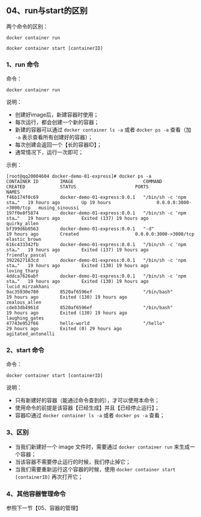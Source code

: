 ## 04、run与start的区别

两个命令的区别：

```
docker container run
```

```
docker container start [containerID]
```

### 1、run 命令

命令：

```
docker container run
```

说明：

* 创建好image后，新建容器时使用；
* 每次运行，都会创建一个新的容器；
* 新建的容器可以通过 ``docker container ls -a`` 或者 ``docker ps -a`` 查看（加 ``-a`` 表示查看所有创建好的容器）；
* 每次创建会返回一个【长的容器ID】；
* 通常情况下，运行一次即可；

示例：

```
[root@qq20004604 docker-demo-01-express]# docker ps -a
CONTAINER ID        IMAGE                          COMMAND                  CREATED             STATUS                      PORTS                    NAMES
f46b174f0c69        docker-demo-01-express:0.0.1   "/bin/sh -c 'npm sta…"   19 hours ago        Up 19 hours                 0.0.0.0:3000->3000/tcp   musing_sinoussi
197f0e8f5874        docker-demo-01-express:0.0.1   "/bin/sh -c 'npm sta…"   19 hours ago        Exited (137) 19 hours ago                            quirky_allen
bf399d6b0563        docker-demo-01-express:0.0.1   "-d"                     19 hours ago        Created                     0.0.0.0:3000->3000/tcp   elastic_brown
616c433342fb        docker-demo-01-express:0.0.1   "/bin/sh -c 'npm sta…"   19 hours ago        Exited (137) 19 hours ago                            friendly_pascal
3922627183cd        docker-demo-01-express:0.0.1   "/bin/sh -c 'npm sta…"   19 hours ago        Exited (130) 19 hours ago                            loving_tharp
4ddca7626abf        docker-demo-01-express:0.0.1   "/bin/sh -c 'npm sta…"   19 hours ago        Exited (130) 19 hours ago                            lucid_mirzakhani
9ac35930e780        8520af6596ef                   "/bin/bash"              19 hours ago        Exited (130) 19 hours ago                            zealous_allen
cdeb3db4961d        8520af6596ef                   "/bin/bash"              19 hours ago        Exited (130) 19 hours ago                            laughing_gates
47743e952f66        hello-world                    "/hello"                 29 hours ago        Exited (0) 29 hours ago                              agitated_antonelli
```

### 2、start 命令

命令：

```
docker container start [containerID]
```

说明：

* 只有新建好的容器（能通过命令查到的），才可以使用本命令；
* 使用命令的前提是该容器【已经生成】并且【已经停止运行】；
* 容器ID通过 ``docker container ls -a`` 或者 ``docker ps -a`` 查看；

### 3、区别

* 当我们新建好一个 image 文件时，需要通过 ``docker container run`` 来生成一个容器；
* 当该容器不需要停止运行的时候，我们停止掉它；
* 当我们需要重新运行这个容器的时候，使用 ``docker container start [containerID]`` 再次打开它；

### 4、其他容器管理命令

参照下一节【05、容器的管理】
